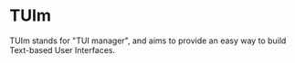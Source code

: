 # TUIm

TUIm stands for "TUI manager", and aims to provide an easy way to build
Text-based User Interfaces.
